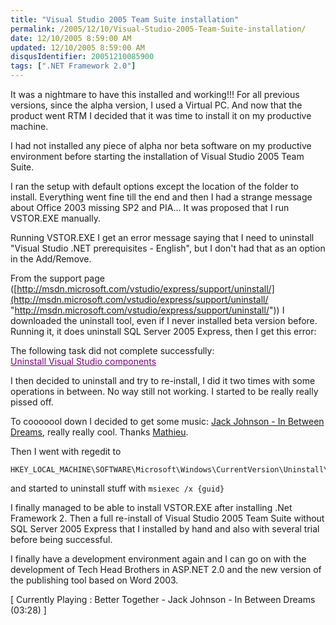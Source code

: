 ```yaml
---
title: "Visual Studio 2005 Team Suite installation"
permalink: /2005/12/10/Visual-Studio-2005-Team-Suite-installation/
date: 12/10/2005 8:59:00 AM
updated: 12/10/2005 8:59:00 AM
disqusIdentifier: 20051210085900
tags: [".NET Framework 2.0"]
---
```




It was a nightmare to have this installed and working!!! For all previous 
versions, since the alpha version, I used a Virtual PC. And now that the product 
went RTM I decided that it was time to install it on my productive machine.
<!-- more -->

I had not installed any piece of alpha nor beta software on my productive 
environment before starting the installation of Visual Studio 2005 Team 
Suite.

I ran the setup with default options except the location of the folder to 
install. Everything went fine till the end and then I had a strange message 
about Office 2003 missing SP2 and PIA... It was proposed that I 
run VSTOR.EXE manually.

Running VSTOR.EXE I get an error message saying that I need to uninstall 
"Visual Studio .NET prerequisites - English", but I don't had that as an option 
in the Add/Remove.  

From the support page ([http://msdn.microsoft.com/vstudio/express/support/uninstall/](http://msdn.microsoft.com/vstudio/express/support/uninstall/ "http://msdn.microsoft.com/vstudio/express/support/uninstall/")) 
I downloaded the uninstall tool, even if I never installed beta version before. 
Running it, it does uninstall SQL Server 2005 Express, then I get this 
error:  

The following task did not complete successfully:   
<font class="name_link" color="#800080"><u>Uninstall Visual Studio 
components</u></font>

I then decided to uninstall and try to re-install, I did it two 
times with some operations in between. No way still not working. I started to be 
really really pissed off.

To cooooool down I decided to get some music: [Jack Johnson - In Between Dreams](http://www.amazon.fr/exec/obidos/ASIN/B000BNUT7A/techheadbroth-21/402-5617210-5443358), really really cool. Thanks [Mathieu](http://myaustraliantrip.blogspot.com).

Then I went with regedit to
```
HKEY_LOCAL_MACHINE\SOFTWARE\Microsoft\Windows\CurrentVersion\Uninstall\  
```
and started to uninstall stuff with `msiexec /x {guid}`

I finally managed to be able to install VSTOR.EXE after 
installing .Net Framework 2. Then a full re-install  of Visual Studio 2005 
Team Suite without SQL Server 2005 Express that I installed by hand and also 
with several trial before being successful.

I finally have a development environment again and I can go on 
with the development of Tech Head Brothers in ASP.NET 2.0 and the new version of 
the publishing tool based on Word 2003.

[ Currently Playing : Better Together - Jack Johnson - In Between 
Dreams (03:28) ]
